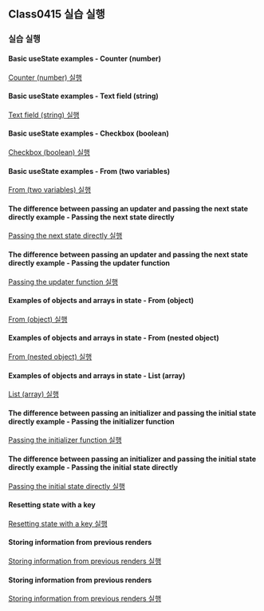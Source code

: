 ## Class0415 실습 실행

### 실습 실행

#### Basic useState examples - Counter (number)

<a href="https://dpwls03.github.io/React/0415/practice/Counter(number)build/" target="_blank">Counter (number) 실행</a>

#### Basic useState examples - Text field (string)

<a href="https://dpwls03.github.io/React/0415/practice/Textfield(string)build/" target="_blank">Text field (string) 실행</a>

#### Basic useState examples - Checkbox (boolean)

<a href="https://dpwls03.github.io/React/0415/practice/Checkbox(boolean)build/" target="_blank">Checkbox (boolean) 실행</a>

#### Basic useState examples - From (two variables)

<a href="https://dpwls03.github.io/React/0415/practice/From(twovariables)build/" target="_blank">From (two variables) 실행</a>

#### The difference between passing an updater and passing the next state directly example - Passing the next state directly

<a href="https://dpwls03.github.io/React/0415/practice/Passingthenextstate irectlybuild/" target="_blank">Passing the next state directly 실행</a>

#### The difference between passing an updater and passing the next state directly example - Passing the updater function

<a href="https://dpwls03.github.io/React/0415/practice/Passingtheupdaterfunctionbuild/" target="_blank">Passing the updater function 실행</a>

#### Examples of objects and arrays in state - From (object)

<a href="https://dpwls03.github.io/React/0415/practice/From(object)build/" target="_blank">From (object) 실행</a>

#### Examples of objects and arrays in state - From (nested object)

<a href="https://dpwls03.github.io/React/0415/practice/From(nestedobject)build/" target="_blank">From (nested object) 실행</a>

#### Examples of objects and arrays in state - List (array)

<a href="https://dpwls03.github.io/React/0415/practice/List(array)build/" target="_blank">List (array) 실행</a>

#### The difference between passing an initializer and passing the initial state directly example - Passing the initializer function

<a href="https://dpwls03.github.io/React/0415/practice/Passingtheinitializerfunctionbuild/" target="_blank">Passing the initializer function 실행</a>

#### The difference between passing an initializer and passing the initial state directly example - Passing the initial state directly

<a href="https://dpwls03.github.io/React/0415/practice/Passingtheinitialstatedirectlybuild/" target="_blank">Passing the initial state directly 실행</a>

#### Resetting state with a key

<a href="https://dpwls03.github.io/React/0415/practice/Resettingstatewithakeybuild/" target="_blank">Resetting state with a key 실행</a>

#### Storing information from previous renders

<a href="https://dpwls03.github.io/React/0415/practice/Storinginformationfrompreviousrendersbuild/" target="_blank">Storing information from previous renders 실행</a>

#### Storing information from previous renders

<a href="https://dpwls03.github.io/React/0415/practice/Storinginformationfrompreviousrendersbuild/" target="_blank">Storing information from previous renders 실행</a>
